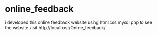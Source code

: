 # online_feedback
i developed this online feedback website using html css mysql php to see the website visit http://localhost/Online_feedback/
